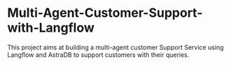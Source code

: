 # Multi-Agent-Customer-Support-with-Langflow
This project aims at building a multi-agent customer Support Service using Langflow and AstraDB to support customers with their queries. 
